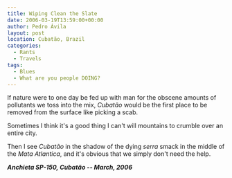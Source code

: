```yaml
---
title: Wiping Clean the Slate
date: 2006-03-19T13:59:00+00:00
author: Pedro Ávila
layout: post
location: Cubatão, Brazil
categories:
  - Rants
  - Travels
tags:
  - Blues
  - What are you people DOING?
---
```

If nature were to one day be fed up with man for the obscene amounts of pollutants we toss into the mix, _Cubatão_ would be the first place to be removed from the surface like picking a scab.

Sometimes I think it's a good thing I can't will mountains to crumble over an entire city.

Then I see _Cubatão_ in the shadow of the dying _serra_ smack in the middle of the _Mata Atlantica_, and it's obvious that we simply don't need the help.

**_Anchieta SP-150, Cubatão -- March, 2006_**